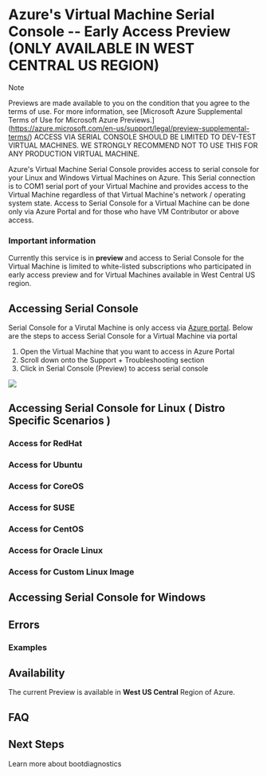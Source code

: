 # Azure's Virtual Machine Serial Console -- Early Access Preview (ONLY AVAILABLE IN WEST CENTRAL US REGION)

> [!NOTE] 
> Previews are made available to you on the condition that you agree to the terms of use. For more information, see [Microsoft Azure Supplemental Terms of Use for Microsoft Azure Previews.] (https://azure.microsoft.com/en-us/support/legal/preview-supplemental-terms/)
> ACCESS VIA SERIAL CONSOLE SHOULD BE LIMITED TO DEV-TEST VIRTUAL MACHINES. WE STRONGLY RECOMMEND NOT TO USE THIS FOR ANY PRODUCTION VIRTUAL MACHINE.
>

Azure's Virtual Machine Serial Console provides access to serial console for your Linux and Windows Virtual Machines on Azure. This Serial connection is to COM1 serial port of your Virtual Machine and provides access to the Virtual Machine regardless of that Virtual Machine's network / operating system state. Access to Serial Console for a Virtual Machine can be done only via Azure Portal and for those who have VM Contributor or above access. 

### Important information
Currently this service is in **preview** and access to Serial Console for the Virtual Machine is limited to white-listed subscriptions who participated in early access preview and for Virtual Machines available in West Central US region.


## Accessing Serial Console

Serial Console for a Virutal Machine is only access via [Azure portal](https://portal.azure.com). Below are the steps to access Serial Console for a Virtual Machine via portal 

1. Open the Virtual Machine that you want to access in Azure Portal 
2. Scroll down onto the Support + Troubleshooting section 
3. Click in Serial Console (Preview) to access serial console 

![](https://github.com/Microsoft/azserialconsole/blob/master/images/SerialConsole-LinuxAccess.gif)

## Accessing Serial Console for Linux ( Distro Specific Scenarios ) 

### Access for RedHat 

### Access for Ubuntu 

### Access for CoreOS

### Access for SUSE 

### Access for CentOS

### Access for Oracle Linux

### Access for Custom Linux Image


## Accessing Serial Console for Windows 


## Errors

### Examples

## Availability 
The current Preview is available in **West US Central** Region of Azure. 


## FAQ

## Next Steps

Learn more about bootdiagnostics